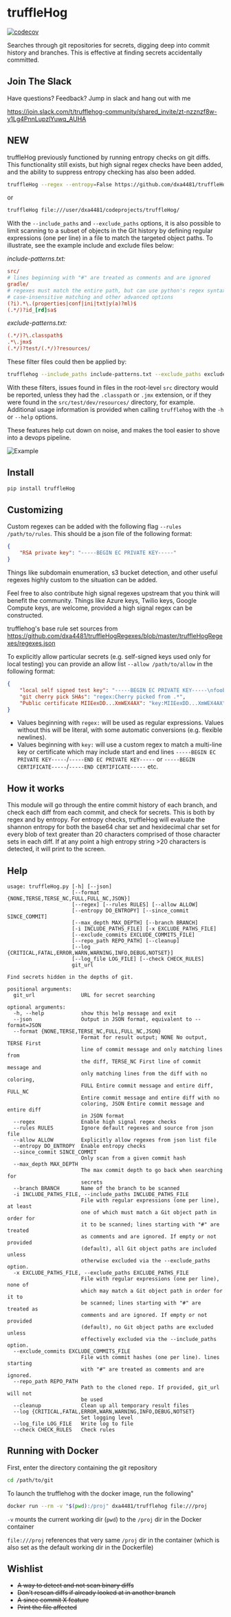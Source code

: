 

# truffleHog
[![codecov](https://codecov.io/gh/trufflesecurity/truffleHog/branch/master/graph/badge.svg)](https://codecov.io/gh/trufflesecurity/truffleHog)

Searches through git repositories for secrets, digging deep into commit history and branches. This is effective at finding secrets accidentally committed.

## Join The Slack
Have questions? Feedback? Jump in slack and hang out with me 

https://join.slack.com/t/trufflehog-community/shared_invite/zt-nzznzf8w-y1Lg4PnnLupzlYuwq_AUHA

## NEW
truffleHog previously functioned by running entropy checks on git diffs. This functionality still exists, but high signal regex checks have been added, and the ability to suppress entropy checking has also been added.


```bash
truffleHog --regex --entropy=False https://github.com/dxa4481/truffleHog.git
```

or

```bash
truffleHog file:///user/dxa4481/codeprojects/truffleHog/
```

With the `--include_paths` and `--exclude_paths` options, it is also possible to limit scanning to a subset of objects in the Git history by defining regular expressions (one per line) in a file to match the targeted object paths. To illustrate, see the example include and exclude files below:

_include-patterns.txt:_
```ini
src/
# lines beginning with "#" are treated as comments and are ignored
gradle/
# regexes must match the entire path, but can use python's regex syntax for
# case-insensitive matching and other advanced options
(?i).*\.(properties|conf|ini|txt|y(a)?ml)$
(.*/)?id_[rd]sa$
```

_exclude-patterns.txt:_
```ini
(.*/)?\.classpath$
.*\.jmx$
(.*/)?test/(.*/)?resources/
```

These filter files could then be applied by:
```bash
trufflehog --include_paths include-patterns.txt --exclude_paths exclude-patterns.txt file://path/to/my/repo.git
```
With these filters, issues found in files in the root-level `src` directory would be reported, unless they had the `.classpath` or `.jmx` extension, or if they were found in the `src/test/dev/resources/` directory, for example. Additional usage information is provided when calling `trufflehog` with the `-h` or `--help` options.

These features help cut down on noise, and makes the tool easier to shove into a devops pipeline.

![Example](https://i.imgur.com/YAXndLD.png)

## Install
```bash
pip install truffleHog
```

## Customizing

Custom regexes can be added with the following flag `--rules /path/to/rules`. This should be a json file of the following format:
```json
{
    "RSA private key": "-----BEGIN EC PRIVATE KEY-----"
}
```
Things like subdomain enumeration, s3 bucket detection, and other useful regexes highly custom to the situation can be added.

Feel free to also contribute high signal regexes upstream that you think will benefit the community. Things like Azure keys, Twilio keys, Google Compute keys, are welcome, provided a high signal regex can be constructed.

trufflehog's base rule set sources from https://github.com/dxa4481/truffleHogRegexes/blob/master/truffleHogRegexes/regexes.json

To explicitly allow particular secrets (e.g. self-signed keys used only for local testing) you can provide an allow list `--allow /path/to/allow` in the following format:
```json
{
    "local self signed test key": "-----BEGIN EC PRIVATE KEY-----\nfoobar123\n-----END EC PRIVATE KEY-----",
    "git cherry pick SHAs": "regex:Cherry picked from .*",
    "Public certificate MIIEexDD...XmWEX4AX": "key:MIIEexDD...XmWEX4AX"
}
```

* Values beginning with `regex:` will be used as regular expressions. Values without this will be literal, with some automatic conversions (e.g. flexible newlines).
* Values beginning with `key:` will use a custom regex to match a multi-line key or certificate which may include start and end lines `-----BEGIN EC PRIVATE KEY-----`/`-----END EC PRIVATE KEY-----` or `-----BEGIN CERTIFICATE-----`/`-----END CERTIFICATE-----` etc.

## How it works
This module will go through the entire commit history of each branch, and check each diff from each commit, and check for secrets. This is both by regex and by entropy. For entropy checks, truffleHog will evaluate the shannon entropy for both the base64 char set and hexidecimal char set for every blob of text greater than 20 characters comprised of those character sets in each diff. If at any point a high entropy string >20 characters is detected, it will print to the screen.

## Help

```
usage: truffleHog.py [-h] [--json]
                     [--format {NONE,TERSE,TERSE_NC,FULL,FULL_NC,JSON}]
                     [--regex] [--rules RULES] [--allow ALLOW]
                     [--entropy DO_ENTROPY] [--since_commit SINCE_COMMIT]
                     [--max_depth MAX_DEPTH] [--branch BRANCH]
                     [-i INCLUDE_PATHS_FILE] [-x EXCLUDE_PATHS_FILE]
                     [--exclude_commits EXCLUDE_COMMITS_FILE]
                     [--repo_path REPO_PATH] [--cleanup]
                     [--log {CRITICAL,FATAL,ERROR,WARN,WARNING,INFO,DEBUG,NOTSET}]
                     [--log_file LOG_FILE] [--check CHECK_RULES]
                     git_url

Find secrets hidden in the depths of git.

positional arguments:
  git_url               URL for secret searching

optional arguments:
  -h, --help            show this help message and exit
  --json                Output in JSON format, equivalent to --format=JSON
  --format {NONE,TERSE,TERSE_NC,FULL,FULL_NC,JSON}
                        Format for result output; NONE No output, TERSE First
                        line of commit message and only matching lines from
                        the diff, TERSE_NC First line of commit message and
                        only matching lines from the diff with no coloring,
                        FULL Entire commit message and entire diff, FULL_NC
                        Entire commit message and entire diff with no
                        coloring, JSON Entire commit message and entire diff
                        in JSON format
  --regex               Enable high signal regex checks
  --rules RULES         Ignore default regexes and source from json file
  --allow ALLOW         Explicitly allow regexes from json list file
  --entropy DO_ENTROPY  Enable entropy checks
  --since_commit SINCE_COMMIT
                        Only scan from a given commit hash
  --max_depth MAX_DEPTH
                        The max commit depth to go back when searching for
                        secrets
  --branch BRANCH       Name of the branch to be scanned
  -i INCLUDE_PATHS_FILE, --include_paths INCLUDE_PATHS_FILE
                        File with regular expressions (one per line), at least
                        one of which must match a Git object path in order for
                        it to be scanned; lines starting with "#" are treated
                        as comments and are ignored. If empty or not provided
                        (default), all Git object paths are included unless
                        otherwise excluded via the --exclude_paths option.
  -x EXCLUDE_PATHS_FILE, --exclude_paths EXCLUDE_PATHS_FILE
                        File with regular expressions (one per line), none of
                        which may match a Git object path in order for it to
                        be scanned; lines starting with "#" are treated as
                        comments and are ignored. If empty or not provided
                        (default), no Git object paths are excluded unless
                        effectively excluded via the --include_paths option.
  --exclude_commits EXCLUDE_COMMITS_FILE
                        File with commit hashes (one per line). lines starting
                        with "#" are treated as comments and are ignored.
  --repo_path REPO_PATH
                        Path to the cloned repo. If provided, git_url will not
                        be used
  --cleanup             Clean up all temporary result files
  --log {CRITICAL,FATAL,ERROR,WARN,WARNING,INFO,DEBUG,NOTSET}
                        Set logging level
  --log_file LOG_FILE   Write log to file
  --check CHECK_RULES   Check rules
```

## Running with Docker

First, enter the directory containing the git repository

```bash
cd /path/to/git
```

To launch the trufflehog with the docker image, run the following"

```bash
docker run --rm -v "$(pwd):/proj" dxa4481/trufflehog file:///proj
```

`-v` mounts the current working dir (`pwd`) to the `/proj` dir in the Docker container

`file:///proj` references that very same `/proj` dir in the container (which is also set as the default working dir in the Dockerfile)

## Wishlist

- ~~A way to detect and not scan binary diffs~~
- ~~Don't rescan diffs if already looked at in another branch~~
- ~~A since commit X feature~~
- ~~Print the file affected~~
